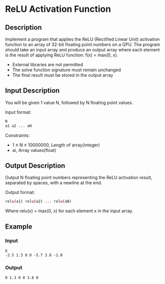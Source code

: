 # ReLU Activation Function

## Description
Implement a program that applies the ReLU (Rectified Linear Unit) activation function to an array of 32-bit floating point numbers on a GPU. The program should take an input array and produce an output array where each element is the result of applying ReLU function: f(x) = max(0, x).

- External libraries are not permitted
- The solve function signature must remain unchanged
- The final result must be stored in the output array

## Input Description
You will be given 1 value N, followed by N floating point values.

Input format:
```bash
N
a1 a2 ... aN
```

Constraints:
- 1 ≤ N ≤ 10000000, Length of array(integer)
- ai, Array values(float)

## Output Description
Output N floating point numbers representing the ReLU activation result, separated by spaces, with a newline at the end.

Output format:
```bash
relu(a1) relu(a2) ... relu(aN)
```

Where relu(x) = max(0, x) for each element x in the input array.

## Example

### Input
```
6
-2.5 1.3 0.0 -5.7 3.8 -1.0
```

### Output
```
0 1.3 0 0 3.8 0
```